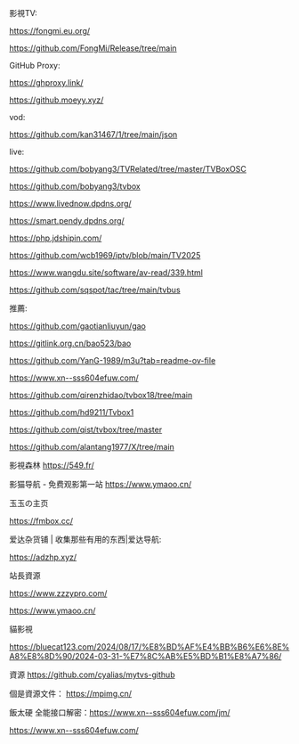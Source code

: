 影視TV:

https://fongmi.eu.org/

https://github.com/FongMi/Release/tree/main

GitHub Proxy:

https://ghproxy.link/

https://github.moeyy.xyz/

vod:

https://github.com/kan31467/1/tree/main/json

live:

https://github.com/bobyang3/TVRelated/tree/master/TVBoxOSC

https://github.com/bobyang3/tvbox

https://www.livednow.dpdns.org/

https://smart.pendy.dpdns.org/

https://php.jdshipin.com/

https://github.com/wcb1969/iptv/blob/main/TV2025

https://www.wangdu.site/software/av-read/339.html

https://github.com/sqspot/tac/tree/main/tvbus

推薦:

https://github.com/gaotianliuyun/gao

https://gitlink.org.cn/bao523/bao

https://github.com/YanG-1989/m3u?tab=readme-ov-file

https://www.xn--sss604efuw.com/

https://github.com/qirenzhidao/tvbox18/tree/main

https://github.com/hd9211/Tvbox1

https://github.com/qist/tvbox/tree/master

https://github.com/alantang1977/X/tree/main

影視森林 https://549.fr/

影猫导航 - 免费观影第一站 https://www.ymaoo.cn/

玉玉の主页

https://fmbox.cc/

爱达杂货铺 | 收集那些有用的东西|爱达导航:

https://adzhp.xyz/

站長資源

https://www.zzzypro.com/

https://www.ymaoo.cn/

貓影視

https://bluecat123.com/2024/08/17/%E8%BD%AF%E4%BB%B6%E6%8E%A8%E8%8D%90/2024-03-31-%E7%8C%AB%E5%BD%B1%E8%A7%86/


資源
https://github.com/cyalias/mytvs-github

個是資源文件： https://mpimg.cn/

飯太硬 全能接口解密：https://www.xn--sss604efuw.com/jm/

https://www.xn--sss604efuw.com/
